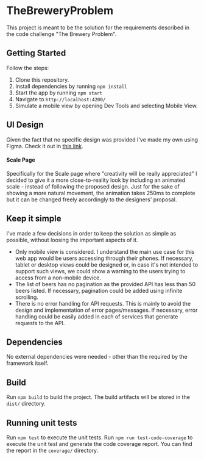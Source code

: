 # TheBreweryProblem

This project is meant to be the solution for the requirements described in the code challenge "The Brewery Problem".

## Getting Started
Follow the steps:
1. Clone this repository.
2. Install dependencies by running `npm install`
3. Start the app by running `npm start`
4. Navigate to `http://localhost:4200/`
5. Simulate a mobile view by opening Dev Tools and selecting Mobile View.
## UI Design

Given the fact that no specific design was provided I've made my own using Figma. Check it out in [this link](https://www.figma.com/file/qw53KZCXfD1wdw3U7vf0C4/the-brewery-problem?node-id=0%3A1).

#### Scale Page
Specifically for the Scale page where "creativity will be really appreciated" I decided to give it a more close-to-reality look by including an animated scale - instead of following the proposed design.
Just for the sake of showing a more natural movement, the animation takes 250ms to complete but it can be changed freely accordingly to the designers' proposal.

## Keep it simple
I've made a few decisions in order to keep the solution as simple as possible, without loosing the important aspects of it.
- Only mobile view is considered. I understand the main use case for this web app would be users accessing through their phones. If necessary, tablet or desktop views could be designed or, in case it's not intended to support such views, we could show a warning to the users trying to access from a non-mobile device.
- The list of beers has no pagination as the provided API has less than 50 beers listed. If necessary, pagination could be added using infinite scrolling.
- There is no error handling for API requests. This is mainly to avoid the design and implementation of error pages/messages. If necessary, error handling could be easily added in each of services that generate requests to the API.

## Dependencies
No external dependencies were needed - other than the required by the framework itself.

## Build

Run `npm build` to build the project. The build artifacts will be stored in the `dist/` directory.

## Running unit tests

Run `npm test` to execute the unit tests.
Run `npm run test-code-coverage` to execute the unit test and generate the code coverage report. You can find the report in the `coverage/` directory.
